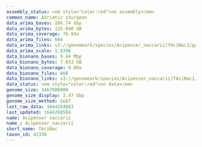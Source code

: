 ```yaml
---
assembly_status: <em style="color:red">no assembly</em>
common_name: Adriatic sturgeon
data_arima_bases: 266.74 Gbp
data_arima_bytes: 135.040 GB
data_arima_coverage: 76.94x
data_arima_files: 666
data_arima_links: s3://genomeark/species/Acipenser_naccarii/fAciNac1/genomic_data/arima/<br>
data_arima_scale: 1.8396
data_bionano_bases: 9.44 Mbp
data_bionano_bytes: 7.853 GB
data_bionano_coverage: 0.00x
data_bionano_files: 666
data_bionano_links: s3://genomeark/species/Acipenser_naccarii/fAciNac1/genomic_data/bionano/<br>
data_status: <em style="color:red">no data</em>
genome_size: 3467000000
genome_size_display: 3.47 Gbp
genome_size_method: GoAT
last_raw_data: 1644264663
last_updated: 1644266504
name: Acipenser naccarii
name_: Acipenser_naccarii
short_name: fAciNac
taxon_id: 42330
---
```

